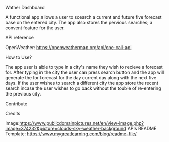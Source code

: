 Wather Dashboard

A functional app allows a user to scearch a current and future five forecast base on the entered city. The app also stores the pervious searches; a convent feature for the user.

<!-- Code Style

This lets the users know that you have used a particular code style and helps them when contributing to your project so that the whole project code style stays the same. Some common code styles: standard, xo, etc. -->

<!-- Screenshots

As the saying goes, a picture is equal to a thousand words. Most people will be interested if there is a visual representation of what the project is about. It helps them understand better. A visual representation can be snapshots of the project or a video of the functioning of the project.
Tech/Framework used
This is used to help the reader understand which tech or frameworks have been used to do the project. It helps the reader understand which all tech stack he has to be familiar with to understand the whole project. -->

<!-- Features

This is where you write what all extra features have been done in your project. Basically this is where you try to make your project stand out from the rest. -->

<!-- Code Examples

This is where you try to compress your project and make the reader understand what it does as simply as possible. This should help the reader understand if your code solves their issue. -->

<!-- Installation

If your project needs installation of certain software or configurations to the system. Do mention it in this section as it helps a lot for the reader to use your project. The steps mentioned should be precise and explanatory.  If possible, you can add links that can help them better understand how to configure/install the necessary files or softwares. -->

API reference

OpenWeather: https://openweathermap.org/api/one-call-api

<!-- Tests

This is the section where you mention all the different tests that can be performed with code examples -->

How to Use?

The app user is able to type in a city's name they wish to recieve a forecast for. After typing in the city the user can press search button and the app will generate the for forecast for the day current day along with the next five days. If the user wishes to search a different city the app store the  recent search incase the user wishes to go back without the touble of re-entering the previous city.

Contribute


Credits

Image:https://www.publicdomainpictures.net/en/view-image.php?image=374232&picture=clouds-sky-weather-background
APIs
README Template: https://www.mygreatlearning.com/blog/readme-file/

<!-- License

Need to add MIT License # APIs-Weather-Dashboard -->
